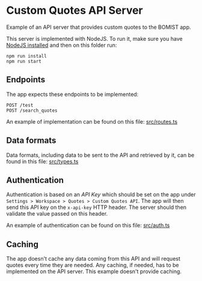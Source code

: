 # Custom Quotes API Server

Example of an API server that provides custom quotes to the BOMIST app.

This server is implemented with NodeJS. To run it, make sure you have [NodeJS installed](https://nodejs.org/en) and then on this folder run:

```
npm run install
npm run start
```

## Endpoints

The app expects these endpoints to be implemented:

```
POST /test
POST /search_quotes
```

An example of implementation can be found on this file: [src/routes.ts](./src/routes.ts)

## Data formats

Data formats, including data to be sent to the API and retrieved by it, can be found in this file: [src/types.ts](./src/types.ts)

## Authentication

Authentication is based on an _API Key_ which should be set on the app under `Settings > Workspace > Quotes > Custom Quotes API`. The app will then send this API key on the `x-api-key` HTTP header. The server should then validate the value passed on this header.

An example of authentication can be found on this file: [src/auth.ts](./src/auth.ts)

## Caching

The app doesn't cache any data coming from this API and will request quotes every time they are needed. Any caching, if needed, has to be implemented on the API server. This example doesn't provide caching.
